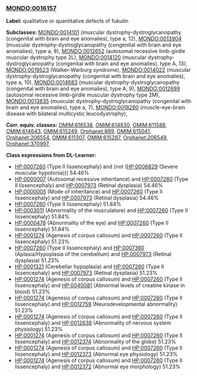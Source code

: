 
### [MONDO:0016157](http://purl.obolibrary.org/obo/MONDO_0016157)
**Label:** qualitative or quantitative defects of fukutin

**Subclasses:** [MONDO:0014101](http://purl.obolibrary.org/obo/MONDO_0014101) (muscular dystrophy-dystroglycanopathy (congenital with brain and eye anomalies), type a, 12), [MONDO:0013904](http://purl.obolibrary.org/obo/MONDO_0013904) (muscular dystrophy-dystroglycanopathy (congenital with brain and eye anomalies), type a, 8), [MONDO:0012652](http://purl.obolibrary.org/obo/MONDO_0012652) (autosomal recessive limb-girdle muscular dystrophy type 2L), [MONDO:0014120](http://purl.obolibrary.org/obo/MONDO_0014120) (muscular dystrophy-dystroglycanopathy (congenital with brain and eye anomalies), type A, 13), [MONDO:0019523](http://purl.obolibrary.org/obo/MONDO_0019523) (Walker-Warburg syndrome), [MONDO:0014022](http://purl.obolibrary.org/obo/MONDO_0014022) (muscular dystrophy-dystroglycanopathy (congenital with brain and eye anomalies), type a, 10), [MONDO:0014683](http://purl.obolibrary.org/obo/MONDO_0014683) (muscular dystrophy-dystroglycanopathy (congenital with brain and eye anomalies), type A, 9), [MONDO:0012699](http://purl.obolibrary.org/obo/MONDO_0012699) (autosomal recessive limb-girdle muscular dystrophy type 2M), [MONDO:0013835](http://purl.obolibrary.org/obo/MONDO_0013835) (muscular dystrophy-dystroglycanopathy (congenital with brain and eye anomalies), type a, 7), [MONDO:0018280](http://purl.obolibrary.org/obo/MONDO_0018280) (muscle-eye-brain disease with bilateral multicystic leucodystrophy), 

**Corr. equiv. classes:** [OMIM:616538](http://purl.obolibrary.org/obo/OMIM_616538), [OMIM:614830](http://purl.obolibrary.org/obo/OMIM_614830), [OMIM:611588](http://purl.obolibrary.org/obo/OMIM_611588), [OMIM:614643](http://purl.obolibrary.org/obo/OMIM_614643), [OMIM:615249](http://purl.obolibrary.org/obo/OMIM_615249), [Orphanet:899](http://www.orpha.net/ORDO/Orphanet_899), [OMIM:615041](http://purl.obolibrary.org/obo/OMIM_615041), [Orphanet:206554](http://www.orpha.net/ORDO/Orphanet_206554), [OMIM:611307](http://purl.obolibrary.org/obo/OMIM_611307), [OMIM:615287](http://purl.obolibrary.org/obo/OMIM_615287), [Orphanet:206549](http://www.orpha.net/ORDO/Orphanet_206549), [Orphanet:370997](http://www.orpha.net/ORDO/Orphanet_370997), 

**Class expressions from DL-Learner:**

- [HP:0007260](http://purl.obolibrary.org/obo/HP_0007260) (Type II lissencephaly) and (not ([HP:0006829](http://purl.obolibrary.org/obo/HP_0006829) (Severe muscular hypotonia))) 54.46%
- [HP:0000007](http://purl.obolibrary.org/obo/HP_0000007) (Autosomal recessive inheritance) and [HP:0007260](http://purl.obolibrary.org/obo/HP_0007260) (Type II lissencephaly) and [HP:0007973](http://purl.obolibrary.org/obo/HP_0007973) (Retinal dysplasia) 54.46%
- [HP:0000005](http://purl.obolibrary.org/obo/HP_0000005) (Mode of inheritance) and [HP:0007260](http://purl.obolibrary.org/obo/HP_0007260) (Type II lissencephaly) and [HP:0007973](http://purl.obolibrary.org/obo/HP_0007973) (Retinal dysplasia) 54.46%
- [HP:0007260](http://purl.obolibrary.org/obo/HP_0007260) (Type II lissencephaly) 51.84%
- [HP:0003011](http://purl.obolibrary.org/obo/HP_0003011) (Abnormality of the musculature) and [HP:0007260](http://purl.obolibrary.org/obo/HP_0007260) (Type II lissencephaly) 51.84%
- [HP:0000478](http://purl.obolibrary.org/obo/HP_0000478) (Abnormality of the eye) and [HP:0007260](http://purl.obolibrary.org/obo/HP_0007260) (Type II lissencephaly) 51.84%
- [HP:0001274](http://purl.obolibrary.org/obo/HP_0001274) (Agenesis of corpus callosum) and [HP:0007260](http://purl.obolibrary.org/obo/HP_0007260) (Type II lissencephaly) 51.23%
- [HP:0007260](http://purl.obolibrary.org/obo/HP_0007260) (Type II lissencephaly) and [HP:0007360](http://purl.obolibrary.org/obo/HP_0007360) (Aplasia/Hypoplasia of the cerebellum) and [HP:0007973](http://purl.obolibrary.org/obo/HP_0007973) (Retinal dysplasia) 51.23%
- [HP:0001321](http://purl.obolibrary.org/obo/HP_0001321) (Cerebellar hypoplasia) and [HP:0007260](http://purl.obolibrary.org/obo/HP_0007260) (Type II lissencephaly) and [HP:0007973](http://purl.obolibrary.org/obo/HP_0007973) (Retinal dysplasia) 51.23%
- [HP:0001274](http://purl.obolibrary.org/obo/HP_0001274) (Agenesis of corpus callosum) and [HP:0007260](http://purl.obolibrary.org/obo/HP_0007260) (Type II lissencephaly) and [HP:0040081](http://purl.obolibrary.org/obo/HP_0040081) (Abnormal levels of creatine kinase in blood) 51.23%
- [HP:0001274](http://purl.obolibrary.org/obo/HP_0001274) (Agenesis of corpus callosum) and [HP:0007260](http://purl.obolibrary.org/obo/HP_0007260) (Type II lissencephaly) and [HP:0012759](http://purl.obolibrary.org/obo/HP_0012759) (Neurodevelopmental abnormality) 51.23%
- [HP:0001274](http://purl.obolibrary.org/obo/HP_0001274) (Agenesis of corpus callosum) and [HP:0007260](http://purl.obolibrary.org/obo/HP_0007260) (Type II lissencephaly) and [HP:0012638](http://purl.obolibrary.org/obo/HP_0012638) (Abnormality of nervous system physiology) 51.23%
- [HP:0001274](http://purl.obolibrary.org/obo/HP_0001274) (Agenesis of corpus callosum) and [HP:0007260](http://purl.obolibrary.org/obo/HP_0007260) (Type II lissencephaly) and [HP:0012374](http://purl.obolibrary.org/obo/HP_0012374) (Abnormality of the globe) 51.23%
- [HP:0001274](http://purl.obolibrary.org/obo/HP_0001274) (Agenesis of corpus callosum) and [HP:0007260](http://purl.obolibrary.org/obo/HP_0007260) (Type II lissencephaly) and [HP:0012373](http://purl.obolibrary.org/obo/HP_0012373) (Abnormal eye physiology) 51.23%
- [HP:0001274](http://purl.obolibrary.org/obo/HP_0001274) (Agenesis of corpus callosum) and [HP:0007260](http://purl.obolibrary.org/obo/HP_0007260) (Type II lissencephaly) and [HP:0012372](http://purl.obolibrary.org/obo/HP_0012372) (Abnormal eye morphology) 51.23%


